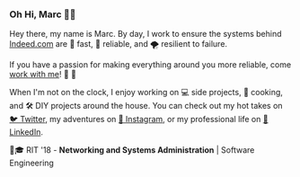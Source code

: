 ### Oh Hi, Marc 👋😉

Hey there, my name is Marc. By day, I work to ensure the systems behind [Indeed.com](https://www.indeed.com) are 🏃 fast, 💪 reliable, and 🌪️ resilient to failure.

If you have a passion for making everything around you more reliable, come [work with me](https://www.indeed.jobs/available-jobs/?sr=site+reliability+engineer&lc=)! 💼 🤝

When I'm not on the clock, I enjoy working on 💻 side projects, 🥘 cooking, and 🛠️ DIY projects around the house. You can check out my hot takes on [🐦 Twitter](https://twitter.com/mbillow), my adventures on [📸 Instagram](https://instagram.com/mbillow), or my professional life on [💼 LinkedIn](https://www.linkedin.com/in/mbillow).

🐯🎓 RIT '18 - **Networking and Systems Administration** | Software Engineering
